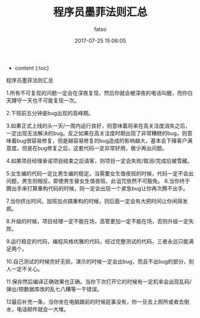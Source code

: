 ﻿---
layout: post
title: "程序员墨菲法则汇总"
date: 2017-07-25 15:06:05
categories: 能力提升
tags: 个人
excerpt: 想要提升指教，从戒掉浮躁开始.
author: fatso
---

* content
{:toc}


程序员墨菲法则汇总

1.所有不可复现的问题一定会在深夜复现，然后你就会被深夜的电话叫醒，而你白天蹲守一天也不可能复现一次。

2.下班前五分钟是bug出现的高峰期。

3.如果正式上线的头一天/一周内运行良好，则意味着将来在高关注度消失之后，一定出现无法解决的bug。反之如果在高关注度时期出现了非常糟糕的bug，则意味着bug很容易修复，但是越容易修复的bug造成的影响越大，基本会下降客户满意度。但是在bug修复之后，这套代码一定非常好用，极少再出问题。

4.如果项目经理承诺项目结束之后请客，则项目一定会失败/取消/完成后被雪藏。

5.女生编的代码一定比男生编的稳定。当需要女生值夜班的时候，代码一定不会出问题，男生则相反。即使男生替女生值夜班，此诅咒依然不可豁免。
6.当你终于腾出手来打算重构代码的时候，则一定会出现一个紧急bug让你再次腾不出手。

7.当你挤出时间，加班加点搞重构的时候，则后面一定会有大把时间让你闲得发疯。

8.升级的时候，项目经理一定不能在场，高管更加一定不能在场，否则升级一定失败。

9.运行稳定的代码，编程风格优雅的代码，经过完整测试的代码，三者永远只能满足两个。

10.自己测试的时候完好无损，演示的时候一定会出bug，而且不出bug的部分，别人一定不关心。

11.保存然后编译正确效果也正确。当你下次打开它的时候有一定机率会出现乱码/弹出/把数据库改的乱七八糟等一干错误。

12最后补充一条，当你坐在电脑跟前的时候屁事没有，你一旦去上厕所或者去倒水，电话邮件就会一大堆。